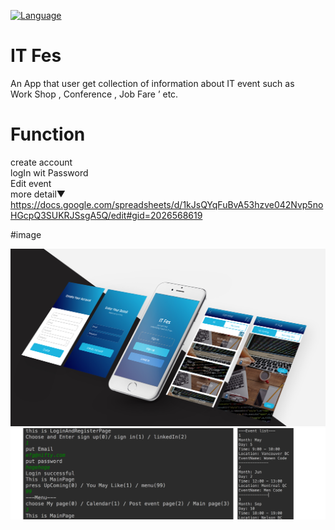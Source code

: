 [![Language](https://img.shields.io/badge/language-java-brightgreen.svg)](https://www.oracle.com/java/index.html)
# IT Fes
An App that user get collection of information about IT event such as<br>
Work Shop , Conference , Job Fare ’ etc.<br> 

# Function
create account<br>
logIn wit Password<br>
Edit event<br>
more detail▼
https://docs.google.com/spreadsheets/d/1kJsQYqFuBvA53hzve042Nvp5noHGcpQ3SUKRJSsgA5Q/edit#gid=2026568619

#image
<div align="center">
  <img src="https://raw.githubusercontent.com/hikaori/ITFES/master/img/ITFesMockup.jpg">
  <img src="https://raw.githubusercontent.com/hikaori/ITFES/master/img/ITFesCommandImg.jpg">
</div>
